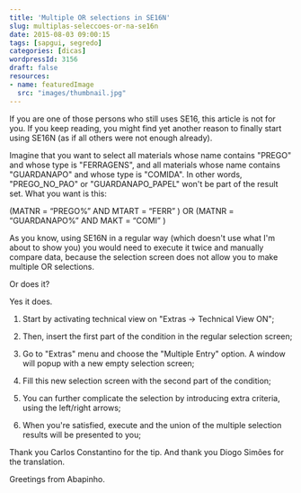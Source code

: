 ```yaml
---
title: 'Multiple OR selections in SE16N'
slug: multiplas-seleccoes-or-na-se16n
date: 2015-08-03 09:00:15
tags: [sapgui, segredo]
categories: [dicas]
wordpressId: 3156
draft: false
resources:
- name: featuredImage
  src: "images/thumbnail.jpg"
---
```

If you are one of those persons who still uses SE16, this article is not for you. If you keep reading, you might find yet another reason to finally start using SE16N (as if all others were not enough already).

Imagine that you want to select all materials whose name contains "PREGO" and whose type is "FERRAGENS", and all materials whose name contains "GUARDANAPO" and whose type is "COMIDA". In other words, "PREGO_NO_PAO" or "GUARDANAPO_PAPEL" won't be part of the result set. What you want is this:

(MATNR = “PREGO%” AND MTART = “FERR” ) OR (MATNR = “GUARDANAPO%” AND MAKT = “COMI” )

As you know, using SE16N in a regular way (which doesn't use what I'm about to show you) you would need to execute it twice and manually compare data, because the selection screen does not allow you to make multiple OR selections.

Or does it?

<!--more-->

Yes it does.

  1. Start by activating technical view on "Extras -> Technical View ON";

  2. Then, insert the first part of the condition in the regular selection screen;

  3. Go to "Extras" menu and choose the "Multiple Entry" option. A window will popup with a new empty selection screen;

  4. Fill this new selection screen with the second part of the condition;

  5. You can further complicate the selection by introducing extra criteria, using the left/right arrows;

  6. When you're satisfied, execute and the union of the multiple selection results will be presented to you;

Thank you Carlos Constantino for the tip.
And thank you Diogo Simões for the translation.

Greetings from Abapinho.
